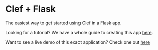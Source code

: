 Clef + Flask
============

The easiest way to get started using Clef in a Flask app.

Looking for a tutorial? We have a whole guide to creating this app
[here](http://developer.clef.io/docs/guides/flask).

Want to see a live demo of this exact application? Check one out [here](http://clef-flask.herokuapp.com)

